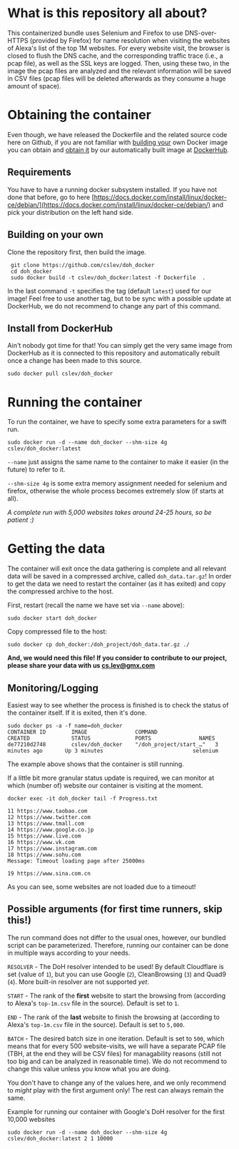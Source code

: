 # What is this repository all about?
This containerized bundle uses Selenium and Firefox to use DNS-over-HTTPS (provided by Firefox) for name resolution when visiting the websites of Alexa's list of the top 1M websites. For every website visit, the browser is closed to flush the DNS cache, and the corresponding traffic trace (i.e., a pcap file), as well as the SSL keys are logged. Then, using these two, in the image the pcap files are analyzed and the relevant information will be saved in CSV files (pcap files will be deleted afterwards as they consume a huge amount of space).


# Obtaining the container
Even though, we have released the Dockerfile and the related source code here on Github, if you are not familiar with [building your](#build) own Docker image you can obtain and [obtain it](#download) by our automatically built image at [DockerHub](https://hub.docker.com/repository/docker/cslev/doh_docker).

## Requirements
You have to have a running docker subsystem installed. If you have not done that before, go to here [https://docs.docker.com/install/linux/docker-ce/debian/](https://docs.docker.com/install/linux/docker-ce/debian/) and pick your distribution on the left hand side.

## <a name="build"></a> Building on your own
Clone the repository first, then build the image.
```
 git clone https://github.com/cslev/doh_docker
 cd doh_docker
 sudo docker build -t cslev/doh_docker:latest -f Dockerfile  .
```
In the last command `-t` specifies the tag (default `latest`) used for our image! Feel free to use another tag, but to be sync with a possible update at DockerHub, we do not recommend to change any part of this command.

##  <a name="download"></a> Install from DockerHub
Ain't nobody got time for that! You can simply get the very same image from DockerHub as it is connected to this repository and automatically rebuilt once a change has been made to this source.
```
sudo docker pull cslev/doh_docker
```

# Running the container
To run the container, we have to specify some extra parameters for a swift run.
```
sudo docker run -d --name doh_docker --shm-size 4g cslev/doh_docker:latest
```

`--name` just assigns the same name to the container to make it easier (in the future) to refer to it.

`--shm-size 4g` is some extra memory assignment needed for selenium and firefox, otherwise the whole process becomes extremely slow (if starts at all).

*A complete run with 5,000 websites takes around 24-25 hours, so be patient :)*

# Getting the data
The container will exit once the data gathering is complete and all relevant data will be saved in a compressed archive, called `doh_data.tar.gz`! In order to get the data we need to restart the container (as it has exited) and copy the compressed archive to the host.

First, restart (recall the name we have set via `--name` above):
```
sudo docker start doh_docker
```
Copy compressed file to the host:
```
sudo docker cp doh_docker:/doh_project/doh_data.tar.gz ./
```

**And, we would need this file! If you consider to contribute to our project, please share your data with us <cs.lev@gmx.com>**


## Monitoring/Logging
Easiest way to see whether the process is finished is to check the status of the container itself. If it is exited, then it's done.
```
sudo docker ps -a -f name=doh_docker
CONTAINER ID        IMAGE               COMMAND                  CREATED             STATUS              PORTS               NAMES
de77210d2748        cslev/doh_docker    "/doh_project/start_…"   3 minutes ago       Up 3 minutes                            selenium
```
The example above shows that the container is still running.

If a little bit more granular status update is required, we can monitor at which (number of) website our container is visiting at the moment.
```
docker exec -it doh_docker tail -f Progress.txt

11 https://www.taobao.com
12 https://www.twitter.com
13 https://www.tmall.com
14 https://www.google.co.jp
15 https://www.live.com
16 https://www.vk.com
17 https://www.instagram.com
18 https://www.sohu.com
Message: Timeout loading page after 25000ms

19 https://www.sina.com.cn
```
As you can see, some websites are not loaded due to a timeout!


## Possible arguments (for first time runners, skip this!)
The run command does not differ to the usual ones, however, our bundled script can be parameterized. Therefore, running our container can be done in multiple ways according to your needs.

`RESOLVER` - The DoH resolver intended to be used! By default Cloudflare is set (value of `1`), but you can use Google (`2`), CleanBrowsing (`3`) and Quad9 (`4`). More built-in resolver are not supported *yet*.

`START` - The rank of the **first** website to start the browsing from (according to Alexa's `top-1m.csv` file in the source). Default is set to `1`.

`END` - The rank of the **last** website to finish the browsing at (according to Alexa's `top-1m.csv` file in the source). Default is set to `5,000`.

`BATCH` - The desired batch size in one iteration. Default is set to `500`, which means that for every 500 website-visits, we will have a separate PCAP file (TBH, at the end they will be CSV files) for managability reasons (still not too big and can be analyzed in reasonable time). We do not recommend to change this value unless you know what you are doing.

You don't have to change any of the values here, and we only recommend to *might* play with the first argument only! The rest can always remain the same.

Example for running our container with Google's DoH resolver for the first 10,000 websites
```
sudo docker run -d --name doh_docker --shm-size 4g cslev/doh_docker:latest 2 1 10000
```

